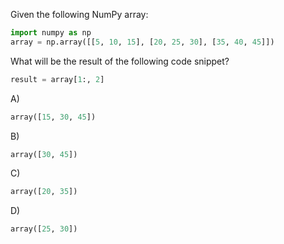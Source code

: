 Given the following NumPy array:

```python
import numpy as np
array = np.array([[5, 10, 15], [20, 25, 30], [35, 40, 45]])
```

What will be the result of the following code snippet?

```python
result = array[1:, 2]
```

A) 
```python
array([15, 30, 45])
```

B) 
```python
array([30, 45])
```

C) 
```python
array([20, 35])
```

D) 
```python
array([25, 30])
```

<!-- Answer: B) -->